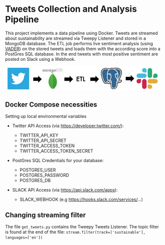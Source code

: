 # Tweets Collection and Analysis Pipeline

This project implements a data pipeline using Docker. Tweets are streamed about sustainability are streamed via Tweepy Listener and stored in a MongoDB database. The ETL job performs live sentiment analysis (using [VADER](https://github.com/cjhutto/vaderSentiment)) on the stored tweets and loads them with the according score into a PostGres SQL database. In the end tweets with most positive sentiment are posted on Slack using a Webhook.

![Pipeline](Images/pipeline.jpg)

## Docker Compose necessities

Setting up local environmental variables
- Twitter API Access (via https://developer.twitter.com/):
  * TWITTER_API_KEY
  * TWITTER_API_SECRET
  * TWITTER_ACCESS_TOKEN
  * TWITTER_ACCESS_TOKEN_SECRET

- PostGres SQL Credentials for your database:
  * POSTGRES_USER
  * POSTGRES_PASSWORD
  * POSTGRES_DB

- SLACK API Access (via https://api.slack.com/apps):
  * SLACK_WEBHOOK (e.g https://hooks.slack.com/services/...)

## Changing streaming filter

The file `get_tweets.py` contains the Tweepy Tweets Listener. The topic filter is found at the end of the file:
 `stream.filter(track=['sustainable'], languages=['en'])`
